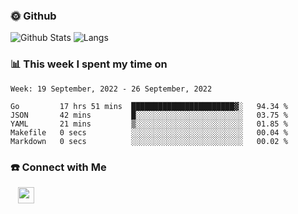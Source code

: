 

<h3> 🌞 Github</h3>

![Github Stats](https://github-readme-stats-beta-lovat.vercel.app/api?username=QiuYukang&count_private=true&show_icons=true&hide=stars)
![Langs](https://github-readme-stats-beta-lovat.vercel.app/api/top-langs/?username=QiuYukang&count_private=true&layout=compact)

<h3> 📊 This week I spent my time on</h3>

<!--START_SECTION:waka-->
```text
Week: 19 September, 2022 - 26 September, 2022

Go         17 hrs 51 mins  ███████████████████████▓░   94.34 % 
JSON       42 mins         █░░░░░░░░░░░░░░░░░░░░░░░░   03.75 % 
YAML       21 mins         ▒░░░░░░░░░░░░░░░░░░░░░░░░   01.85 % 
Makefile   0 secs          ░░░░░░░░░░░░░░░░░░░░░░░░░   00.04 % 
Markdown   0 secs          ░░░░░░░░░░░░░░░░░░░░░░░░░   00.02 % 
```
<!--END_SECTION:waka-->

<!--
<h3>🛠 Tech Stack</h3>

- 💻 &nbsp; Java | C | Matlab | C++ | Python
- 🌐 &nbsp; HTML | CSS | JavaScript | Bootstrap
- 🛢  &nbsp; MySQL | Redis
- 🔧 &nbsp; NS-3 | Git | Markdown
-->

<h3> ☎️ Connect with Me </h3>
&nbsp;&nbsp;
<a href="mailto:b612n@qq.com">
  <img href="mailto:b612n@qq.com" align="center" width="26px" src="https://github.com/TheDudeThatCode/TheDudeThatCode/blob/master/Assets/Gmail.svg" />
</a>
